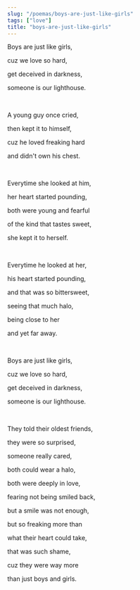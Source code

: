 ```yaml
---
slug: "/poemas/boys-are-just-like-girls"
tags: ["love"]
title: "boys-are-just-like-girls"
---
```

Boys are just like girls,

cuz we love so hard,

get deceived in darkness,

someone is our lighthouse.

&nbsp;

A young guy once cried,

then kept it to himself,

cuz he loved freaking hard

and didn't own his chest.

&nbsp;

Everytime she looked at him,

her heart started pounding,

both were young and fearful

of the kind that tastes sweet,

she kept it to herself.

&nbsp;

Everytime he looked at her,

his heart started pounding,

and that was so bittersweet,

seeing that much halo,

being close to her

and yet far away.

&nbsp;

Boys are just like girls,

cuz we love so hard,

get deceived in darkness,

someone is our lighthouse.

&nbsp;

They told their oldest friends,

they were so surprised,

someone really cared,

both could wear a halo,

both were deeply in love,

fearing not being smiled back,

but a smile was not enough,

but so freaking more than

what their heart could take,

that was such shame,

cuz they were way more

than just boys and girls.